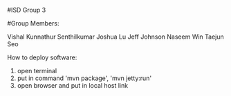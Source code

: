 #ISD Group 3

#Group Members:

Vishal Kunnathur Senthilkumar
Joshua Lu
Jeff Johnson
Naseem Win
Taejun Seo

How to deploy software:
1. open terminal
2. put in command 'mvn package', 'mvn jetty:run'
3. open browser and put in local host link
